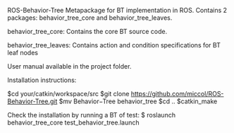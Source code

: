 ROS-Behavior-Tree
Metapackage for BT implementation in ROS. Contains 2 packages: behavior_tree_core and behavior_tree_leaves.

behavior_tree_core: Contains the core BT source code.

behavior_tree_leaves: Contains action and condition specifications for BT leaf nodes

User manual available in the project folder.


Installation instructions:

$cd your/catkin/workspace/src
$git clone https://github.com/miccol/ROS-Behavior-Tree.git
$mv Behavior−Tree behavior_tree
$cd ..
$catkin_make

Check the installation by running a BT of test:
$ roslaunch behavior_tree_core test_behavior_tree.launch
